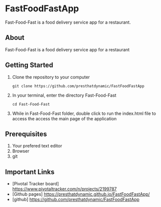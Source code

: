 # FastFoodFastApp
Fast-Food-Fast is a food delivery service app for a restaurant.

## About
Fast-Food-Fast is a food delivery service app for a restaurant

## Getting Started
1. Clone the repository to your computer

	```
	git clone https://github.com/presthatdynamic/FastFoodFastApp
	```

2. In your terminal, enter the directory Fast-Food-Fast

    ```
    cd Fast-Food-Fast
    ```
3. While in Fast-Food-Fast folder, double click to run the index.html file to access the access the main page of the application

## Prerequisites	
1. Your prefered text editor
2. Browser
3. git


## Important Links
- [Pivotal Tracker board] https://www.pivotaltracker.com/n/projects/2199787
- [Github pages] https://presthatdynamic.github.io/FastFoodFastApp/
- [github] https://github.com/presthatdynamic/FastFoodFastApp